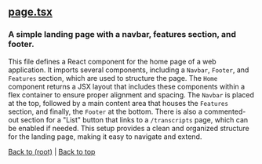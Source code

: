 ## [page.tsx](page.tsx)

### A simple landing page with a navbar, features section, and footer.

This file defines a React component for the home page of a web application. It imports several components, including a `Navbar`, `Footer`, and `Features` section, which are used to structure the page. The `Home` component returns a JSX layout that includes these components within a flex container to ensure proper alignment and spacing. The `Navbar` is placed at the top, followed by a main content area that houses the `Features` section, and finally, the `Footer` at the bottom. There is also a commented-out section for a "List" button that links to a `/transcripts` page, which can be enabled if needed. This setup provides a clean and organized structure for the landing page, making it easy to navigate and extend.

[Back to (root)](#root) | [Back to top](#table-of-contents)

